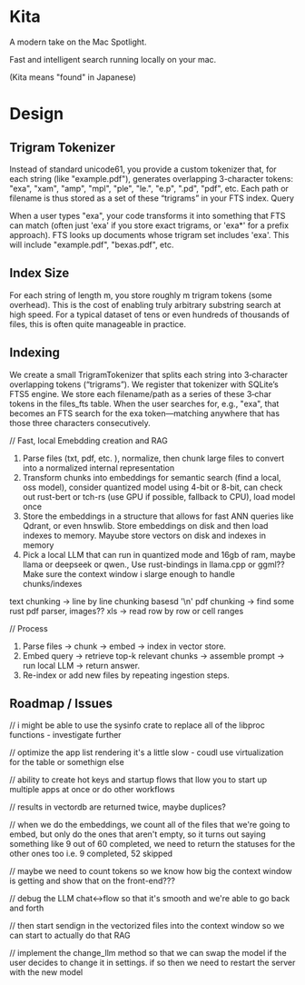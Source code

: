 # Kita

A modern take on the Mac Spotlight.

Fast and intelligent search running locally on your mac.

(Kita means "found" in Japanese)

# Design

## Trigram Tokenizer

Instead of standard unicode61, you provide a custom tokenizer that, for each string (like "example.pdf"), generates overlapping 3-character tokens:
"exa", "xam", "amp", "mpl", "ple", "le.", "e.p", ".pd", "pdf", etc.
Each path or filename is thus stored as a set of these “trigrams” in your FTS index.
Query

When a user types "exa", your code transforms it into something that FTS can match (often just 'exa' if you store exact trigrams, or 'exa\*' for a prefix approach).
FTS looks up documents whose trigram set includes 'exa'. This will include "example.pdf", "bexas.pdf", etc.

## Index Size

For each string of length m, you store roughly m trigram tokens (some overhead). This is the cost of enabling truly arbitrary substring search at high speed.
For a typical dataset of tens or even hundreds of thousands of files, this is often quite manageable in practice.

## Indexing

We create a small TrigramTokenizer that splits each string into 3‑character overlapping tokens (“trigrams”).
We register that tokenizer with SQLite’s FTS5 engine.
We store each filename/path as a series of these 3‑char tokens in the files_fts table.
When the user searches for, e.g., "exa", that becomes an FTS search for the exa token—matching anywhere that has those three characters consecutively.

// Fast, local Emebdding creation and RAG

1. Parse files (txt, pdf, etc. ), normalize, then chunk large files to convert into a normalized internal representation
2. Transform chunks into embeddings for semantic search (find a local, oss model), consider quantized model using 4-bit or 8-bit, can check out rust-bert or tch-rs (use GPU if possible, fallback to CPU), load model once
3. Store the embeddings in a structure that allows for fast ANN queries like Qdrant, or even hnswlib. Store embeddings on disk and then load indexes to memory. Mayube store vectors on disk and indexes in memory
4. Pick a local LLM that can run in quantized mode and 16gb of ram, maybe llama or deepseek or qwen., Use rust-bindings in llama.cpp or ggml?? Make sure the context window i slarge enough to handle chunks/indexes

text chunking -> line by line chunking basesd '\n'
pdf chunking -> find some rust pdf parser, images??
xls -> read row by row or cell ranges

// Process

1. Parse files → chunk → embed → index in vector store.
2. Embed query → retrieve top-k relevant chunks → assemble prompt → run local LLM → return answer.
3. Re-index or add new files by repeating ingestion steps.

## Roadmap / Issues

// i might be able to use the sysinfo crate to replace all of the libproc functions - investigate further

// optimize the app list rendering it's a little slow - coudl use virtualization for the table or somethign else

// ability to create hot keys and startup flows that llow you to start up multiple apps at once or do other workflows

// results in vectordb are returned twice, maybe duplices?

// when we do the embeddings, we count all of the files that we're going to embed, but only do the ones that aren't empty, so it turns out saying something like 9 out of 60 completed, we need to return the statuses for the other ones too i.e. 9 completed, 52 skipped

// maybe we need to count tokens so we know how big the context window is getting and show that on the front-end???

// debug the LLM chat<->flow so that it's smooth and we're able to go back and forth

// then start sendign in the vectorized files into the context window so we can start to actually do that RAG

// implement the change_llm method so that we can swap the model if the user decides to change it in settings. if so then we need to restart the server with the new model
